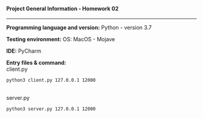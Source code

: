#### Project General Information - Homework 02 

---



**Programming language and version:** 
Python - version 3.7

**Testing environment:** 
OS: MacOS - Mojave

**IDE:** 
PyCharm

**Entry files & command:**
<br>client.py 
``` 
python3 client.py 127.0.0.1 12000 
```
<br>server.py 
```
python3 server.py 127.0.0.1 12000
```
 
